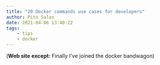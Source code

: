 ```yaml
---
title: "20 Docker commands use cases for developers"
author: Pito Salas
date: 2021-04-06 13:40:22
tags:
    - tips
    - docker
---
```



(**Web site except:** Finally I’ve joined the docker bandwagon) 
